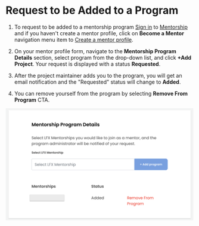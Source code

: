 # Request to be Added to a Program

1. To request to be added to a mentorship program [Sign in](../../../sso/sign-in/) to [Mentorship](https://people.communitybridge.org/) and if you haven't create a mentor profile, click on **Become a Mentor** navigation menu item to [Create a mentor profile](./).

2. On your mentor profile form, navigate to the **Mentorship Program Details** section, select program from the drop-down list, and click **+Add Project**. Your request is displayed with a status **Requested**. 

3. After the project maintainer adds you to the program, you will get an email notification and the "Requested" status will change to **Added**.

4. You can remove yourself from the program by selecting **Remove From Program** CTA.

![](../../../.gitbook/assets/remove-from-program.png)

